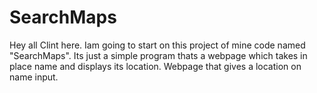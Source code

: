 # SearchMaps

Hey all Clint here. 
Iam going to start on this project of mine code named "SearchMaps".
Its just a simple program thats a webpage which takes in place name and displays its location.
Webpage that gives a location on name input.
